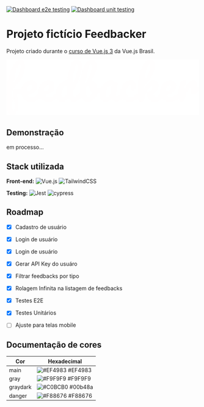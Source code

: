 [![Dashboard e2e testing](https://github.com/LeeadCode/feedbacker/actions/workflows/ci-dashboard-e2e.yml/badge.svg)](https://github.com/LeeadCode/feedbacker/actions/workflows/ci-dashboard-e2e.yml) [![Dashboard unit testing](https://github.com/LeeadCode/feedbacker/actions/workflows/ci-dashboard-unit.yml/badge.svg)](https://github.com/LeeadCode/feedbacker/actions/workflows/ci-dashboard-unit.yml)


# Projeto fictício Feedbacker 

Projeto criado durante o [curso de Vue.js 3]([https://link](https://treinamento.vuejsbrasil.org/)) da Vue.js Brasil.



![Logo](https://raw.githubusercontent.com/LeeadCode/feedbacker/main/dashboard/src/assets/images/logo_white.png)


## Demonstração

em processo...


## Stack utilizada

**Front-end:** 
![Vue.js](https://img.shields.io/badge/vuejs-%2335495e.svg?style=for-the-badge&logo=vuedotjs&logoColor=%234FC08D) ![TailwindCSS](https://img.shields.io/badge/tailwindcss-%2338B2AC.svg?style=for-the-badge&logo=tailwind-css&logoColor=white)

**Testing:** 
![Jest](https://img.shields.io/badge/-jest-%23C21325?style=for-the-badge&logo=jest&logoColor=white) ![cypress](https://img.shields.io/badge/-cypress-%23E5E5E5?style=for-the-badge&logo=cypress&logoColor=058a5e)


## Roadmap

- [x]  Cadastro de usuário
- [x]  Login de usuário
- [x]  Login de usuário
- [x]  Gerar API Key do usuáro
- [x]  Filtrar feedbacks por tipo
- [x]  Rolagem Infinita na listagem de feedbacks
- [x]  Testes E2E
- [x]  Testes Unitários
- [ ]  Ajuste para telas mobile


## Documentação de cores

| Cor               | Hexadecimal                                                |
| ----------------- | ---------------------------------------------------------------- |
| main       | ![#EF4983](https://via.placeholder.com/10/EF4983?text=+) #EF4983 |
| gray       | ![#F9F9F9](https://via.placeholder.com/10/F9F9F9?text=+) #F9F9F9 |
| graydark       | ![#C0BCB0](https://via.placeholder.com/10/C0BCB0?text=+) #00b48a |
| danger       | ![#F88676](https://via.placeholder.com/10/F88676?text=+) #F88676 |


